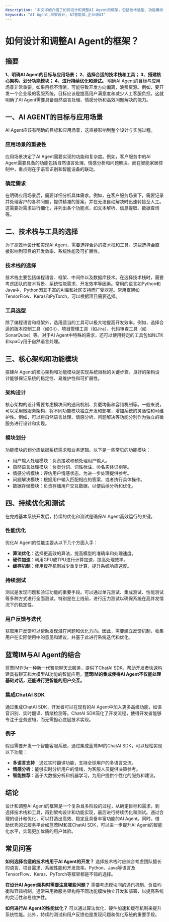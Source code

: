 ```yaml
---
description: "本文详细介绍了如何设计和调整AI Agent的框架，包括技术选型、功能模块、优化方法等。"
keywords: "AI Agent,框架设计, AI智能体,企业级AI"
---
```

# 如何设计和调整AI Agent的框架？

## 摘要

**1、明确AI Agent的目标与应用场景； 2、选择合适的技术栈和工具； 3、搭建核心架构，划分功能模块； 4、进行持续优化和测试。** 明确AI Agent的目标与应用场景非常重要。如果目标不清晰，可能导致开发方向偏离，浪费资源。例如，要开发一个企业级的客服系统，目标应该是提高用户满意度和减少人工客服负担。这就明确了AI Agent需要具备自然语言处理、情感分析和高效问题解决的能力。

## 一、AI AGENT的目标与应用场景

AI Agent应该有明确的目标和应用场景，这直接影响到整个设计与实施过程。

### 应用场景的重要性

应用场景决定了AI Agent需要实现的功能和复杂度。例如，客户服务中的AI Agent需要具备的功能包括自然语言处理、情感分析和问题解决。而在智能家居控制中，重点则在于语音识别和智能设备的联动。

### 确定需求

在明确应用场景后，需要详细分析具体需求。例如，在客户服务场景下，需要记录并处理客户的各种问题，提供精准的答案，并在无法自动解决时迅速转接至人工。这需要对需求进行细化，并列出各个功能点，如文本解析、信息提取、数据查询等。

## 二、技术栈与工具的选择

为了高效地设计和实现AI Agent，需要选择合适的技术栈和工具。这些选择会直接影响到项目的开发效率、系统性能及可扩展性。

### 技术栈的选择

技术栈主要包括编程语言、框架、中间件以及数据库技术。在选择技术栈时，需要考虑团队的技术背景、系统性能需求、开发效率等因素。常用的语言如Python和Java中，Python因其丰富的AI库和社区支持而广受欢迎。常用框架如TensorFlow、Keras和PyTorch，可以根据项目需要选择。

### 工具选型

除了编程语言和框架外，选用适当的工具可以极大地提高开发效率。例如，选择合适的版本控制工具（如Git）、项目管理工具（如Jira）、代码审查工具（如SonarQube）等。对于AI Agent中特殊的需求，还可以使用特定的工具包如NLTK和spaCy用于自然语言处理。

## 三、核心架构和功能模块

搭建AI Agent的核心架构和功能模块是实现系统目标的关键步骤。良好的架构设计能够保证系统的稳定性、易维护性和可扩展性。

### 架构设计

核心架构的设计需要考虑模块间的通讯机制、负载均衡和容错机制等。一般来说，可以采用微服务架构，将不同功能模块独立开发和部署，增加系统的灵活性和可维护性。例如，可以将自然语言处理、情感分析、问题解决等功能分别作为独立的微服务进行设计和实现。

### 模块划分

功能模块的划分应依据系统需求和业务逻辑。以下是一些常见的功能模块：
- 用户输入处理模块：负责接收和预处理用户输入。
- 自然语言处理模块：负责分词、词性标注、命名实体识别等。
- 情感分析模块：评估用户情感状态，为进一步处理提供参考。
- 问题解决模块：根据用户输入匹配相应的答案，或者执行具体操作。
- 数据存储模块：负责存储用户交互数据，以便后续分析和优化。

## 四、持续优化和测试

在完成基本系统开发后，持续的优化和测试是确保AI Agent高效运行的关键。

### 性能优化

优化AI Agent的性能主要从以下几个方面入手：
- **算法优化**：选择更高效的算法，提高模型的准确率和处理速度。
- **硬件加速**：利用GPU或TPU进行计算加速，提高处理效率。
- **缓存机制**：使用缓存机制减少重复计算，提升系统响应速度。

### 持续测试

测试是发现问题和验证功能的重要手段。可以通过单元测试、集成测试、性能测试等多种方式进行全面测试。特别是在上线前，进行压力测试以确保系统在高并发情况下的稳定性。

### 用户反馈与迭代

获取用户反馈可以帮助发现潜在问题和优化方向。因此，需要建立反馈机制，收集用户在实际使用中的意见和建议，并基于此进行系统迭代和优化。

## 蓝莺IM与AI Agent的结合

蓝莺IM作为一种新一代智能聊天云服务，提供了ChatAI SDK，帮助开发者快速构建具有聊天和大模型AI功能的智能应用。**蓝莺IM的集成使得AI Agent不仅能处理基础对话，还能进行更智能的用户交互。**

### 集成ChatAI SDK

通过集成ChatAI SDK，开发者可以在现有的AI Agent中加入更多高级功能，如语音识别、实时翻译、情绪检测等。ChatAI SDK简化了开发流程，使得开发者能够专注于业务逻辑，而无需担心底层技术实现。

### 例子

假设需要开发一个智能客服系统，通过集成蓝莺IM的ChatAI SDK，可以轻松实现以下功能：
- **多语言支持**：通过实时翻译功能，支持全球用户的多语言交流。
- **情感分析**：能够实时分析用户的情绪，为客服人员提供决策参考。
- **智能推荐**：基于大数据分析和机器学习，为用户提供个性化的服务和建议。

## 结论

设计和调整AI Agent的框架是一个复杂且多阶段的过程，从确定目标和需求，到选择技术栈和工具，再到架构设计和功能实现，最后进行持续优化和测试。通过合理的设计和优化，可以打造出高效、稳定且具备丰富功能的AI Agent。同时，借助优秀的云服务平台如蓝莺IM和其ChatAI SDK，可以进一步提升AI Agent的智能化水平，实现更加优质的用户体验。

## 常见问答

**如何选择合适的技术栈用于AI Agent的开发？**
选择技术栈时应综合考虑团队擅长的语言、项目需求、系统性能和开发效率。Python、Java等语言及TensorFlow、Keras、PyTorch等框架都是不错的选择。

**在设计AI Agent架构时需要注意哪些问题？**
需要考虑模块间的通讯机制、负载均衡和容错机制。通常采用微服务架构将不同功能模块独立开发和部署，以提高系统的灵活性和易维护性。

**如何进行AI Agent的性能优化？**
可以通过算法优化、硬件加速和缓存机制来提升系统性能。此外，持续的测试和用户反馈也是发现问题和优化系统的重要手段。
